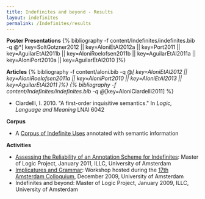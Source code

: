 ```yaml
---
title: Indefinites and beyond - Results
layout: indefinites
permalink: /Indefinites/results
---
```

**Poster Presentations**
{% bibliography -f content/Indefinites/indefinites.bib -q @*[
  key=SoltGotzner2012 || 
  key=AloniEtAl2012a || 
  key=Port2011 || 
  key=AguilarEtAl2011b || 
  key=AloniRoelofsen2011b || 
  key=AguilarEtAl2011a || 
  key=AloniPort2010a || 
  key=AguilarEtAl2010
]%}

**Articles**
{% bibliography -f content/aloni.bib -q @*[
  key=AloniEtAl2012 ||
  key=AloniRoelofsen2011a ||
  key=AloniPort2010 ||
  key=AloniEtAl2013 ||
  key=AguilarEtAl2011
]%}
{% bibliography -f content/Indefinites/indefinites.bib -q @*[key=AloniCiardelli2011] %}
- Ciardelli, I. 2010. "A first-order inquisitive semantics." In <em>Logic, Language and Meaning</em> LNAI 6042

**Corpus**
- A [Corpus of Indefinite Uses](/Indefinites/corpus) annotated with semantic information

**Activities**
- [Assessing the Reliability of an Annotation Scheme for Indefinites](https://staff.science.uva.nl/~raquel/teaching/MoLProject2011/): Master of Logic Project, January 2011, ILLC, University of Amsterdam
- [Implicatures and Grammar](https://www.illc.uva.nl/AC/AC2009/Workshops.html): Workshop hosted during the [17th Amsterdam Colloquium](https://www.springer.com/gp/book/9783642142864), December 2009, University of Amsterdam
- Indefinites and beyond: Master of Logic Project, January 2009, ILLC, University of Amsterdam
